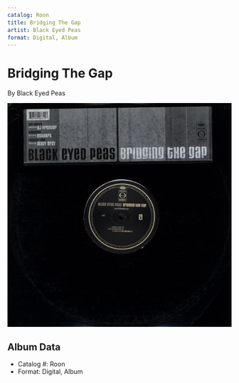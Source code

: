```yaml
---
catalog: Roon
title: Bridging The Gap
artist: Black Eyed Peas
format: Digital, Album
---
```


# Bridging The Gap

By Black Eyed Peas

![](../../assets/albumcovers/Black_Eyed_Peas-Bridging_The_Gap.png)

## Album Data

- Catalog #: Roon
- Format: Digital, Album

